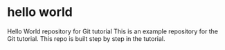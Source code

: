 # hello world
Hello World repository for Git tutorial
This is an example repository for the Git tutorial.
This repo is built step by step in the tutorial.
